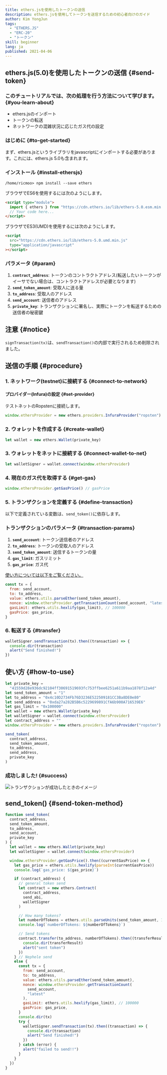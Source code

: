 ```yaml
---
title: ethers.jsを使用したトークンの送信
description: ethers.jsを使用してトークンを送信するための初心者向けのガイド
author: Kim YongJun
tags:
  - "ETHERS.JS"
  - "ERC-20"
  - "トークン"
skill: beginner
lang: ja
published: 2021-04-06
---
```


## ethers.js(5.0)を使用したトークンの送信 {#send-token}

### このチュートリアルでは、次の処理を行う方法について学びます。 {#you-learn-about}

- ethers.jsのインポート
- トークンの転送
- ネットワークの混雑状況に応じたガス代の設定

### はじめに {#to-get-started}

まず、ethers.jsというライブラリをjavascriptにインポートする必要があります。これには、ethers.js 5.0も含まれます。

### インストール {#install-ethersjs}

```shell
/home/ricmoo> npm install --save ethers
```

ブラウザでES6を使用するには次のようにします。

```html
<script type="module">
  import { ethers } from "https://cdn.ethers.io/lib/ethers-5.0.esm.min.js"
  // Your code here...
</script>
```

ブラウザでES3(UMD)を使用するには次のようにします。

```html
<script
  src="https://cdn.ethers.io/lib/ethers-5.0.umd.min.js"
  type="application/javascript"
></script>
```

### パラメータ {#param}

1. **`contract_address`**: トークンのコントラクトアドレス(転送したいトークンがイーサでない場合は、コントラクトアドレスが必要となります)
2. **`send_token_amount`**: 受取人に送る量
3. **`to_address`**: 受取人のアドレス
4. **`send_account`**: 送信者のアドレス
5. **`private_key`**: トランザクションに署名し、実際にトークンを転送するための送信者の秘密鍵

## 注意 {#notice}

`signTransaction(tx)`は、`sendTransaction()`の内部で実行されるため削除されました。

## 送信の手順 {#procedure}

### 1. ネットワーク(testnet)に接続する {#connect-to-network}

#### プロバイダー(Infura)の設定 {#set-provider}

テストネットのRopstenに接続します。

```javascript
window.ethersProvider = new ethers.providers.InfuraProvider("ropsten")
```

### 2. ウォレットを作成する {#create-wallet}

```javascript
let wallet = new ethers.Wallet(private_key)
```

### 3. ウォレットをネットに接続する {#connect-wallet-to-net}

```javascript
let walletSigner = wallet.connect(window.ethersProvider)
```

### 4. 現在のガス代を取得する {#get-gas}

```javascript
window.ethersProvider.getGasPrice() // gasPrice
```

### 5. トランザクションを定義する {#define-transaction}

以下で定義されている変数は、`send_token()`に依存します。

### トランザクションのパラメータ {#transaction-params}

1. **`send_account`**: トークン送信者のアドレス
2. **`to_address`**: トークンの受取人のアドレス
3. **`send_token_amount`**: 送信するトークンの量
4. **`gas_limit`**: ガスリミット
5. **`gas_price`**: ガス代

[使い方については以下をご覧ください。](#how-to-use)

```javascript
const tx = {
  from: send_account,
  to: to_address,
  value: ethers.utils.parseEther(send_token_amount),
  nonce: window.ethersProvider.getTransactionCount(send_account, "latest"),
  gasLimit: ethers.utils.hexlify(gas_limit), // 100000
  gasPrice: gas_price,
}
```

### 6. 転送する {#transfer}

```javascript
walletSigner.sendTransaction(tx).then((transaction) => {
  console.dir(transaction)
  alert("Send finished!")
})
```

## 使い方 {#how-to-use}

```javascript
let private_key =
  "41559d28e936dc92104ff30691519693fc753ffbee6251a611b9aa1878f12a4d"
let send_token_amount = "1"
let to_address = "0x4c10D2734Fb76D3236E522509181CC3Ba8DE0e80"
let send_address = "0xda27a282B5B6c5229699891CfA6b900A716539E6"
let gas_limit = "0x100000"
let wallet = new ethers.Wallet(private_key)
let walletSigner = wallet.connect(window.ethersProvider)
let contract_address = ""
window.ethersProvider = new ethers.providers.InfuraProvider("ropsten")

send_token(
  contract_address,
  send_token_amount,
  to_address,
  send_address,
  private_key
)
```

### 成功しました! {#success}

![トランザクションが成功したときのイメージ](./successful-transaction.png)

## send_token() {#send-token-method}

```javascript
function send_token(
  contract_address,
  send_token_amount,
  to_address,
  send_account,
  private_key
) {
  let wallet = new ethers.Wallet(private_key)
  let walletSigner = wallet.connect(window.ethersProvider)

  window.ethersProvider.getGasPrice().then((currentGasPrice) => {
    let gas_price = ethers.utils.hexlify(parseInt(currentGasPrice))
    console.log(`gas_price: ${gas_price}`)

    if (contract_address) {
      // general token send
      let contract = new ethers.Contract(
        contract_address,
        send_abi,
        walletSigner
      )

      // How many tokens?
      let numberOfTokens = ethers.utils.parseUnits(send_token_amount, 18)
      console.log(`numberOfTokens: ${numberOfTokens}`)

      // Send tokens
      contract.transfer(to_address, numberOfTokens).then((transferResult) => {
        console.dir(transferResult)
        alert("sent token")
      })
    } // Nephele send
    else {
      const tx = {
        from: send_account,
        to: to_address,
        value: ethers.utils.parseEther(send_token_amount),
        nonce: window.ethersProvider.getTransactionCount(
          send_account,
          "latest"
        ),
        gasLimit: ethers.utils.hexlify(gas_limit), // 100000
        gasPrice: gas_price,
      }
      console.dir(tx)
      try {
        walletSigner.sendTransaction(tx).then((transaction) => {
          console.dir(transaction)
          alert("Send finished!")
        })
      } catch (error) {
        alert("failed to send!!")
      }
    }
  })
}
```
